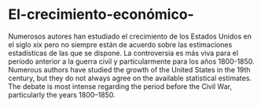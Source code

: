 # El-crecimiento-económico-
Numerosos autores han estudiado el crecimiento de los Estados Unidos en el siglo xix pero no siempre están de acuerdo sobre las estimaciones estadísticas de las que se dispone. La controversia es más viva para el período anterior a la guerra civil y particularmente para los años 1800-1850.
Numerous authors have studied the growth of the United States in the 19th century, but they do not always agree on the available statistical estimates. The debate is most intense regarding the period before the Civil War, particularly the years 1800–1850.
